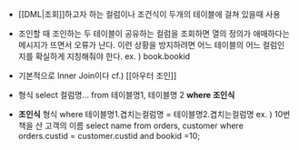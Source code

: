 
- [[DML|조회]]하고자 하는 컬럼이나 조건식이 두개의 테이블에 걸쳐 있을때 사용
- 조인할 때 조인하는 두 테이블이 공유하는 컬럼을 조회하면 열의 정의가 애매하다는 메시지가 뜨면서 오류가 난다. 이런 상황을 방지하려면 어느 테이블의 어느 컬럼인지를 확실하게 지칭해줘야 한다. ex. ) book.bookid
- 기본적으로 Inner Join이다
	cf.) [[아우터 조인]]

- 형식
	select 컬럼명... from 테이블명1, 테이블명 2 **where 조인식**
	

- **조인식** 형식
	where 테이블명1.겹치는컬럼명 = 테이블명2.겹치는컬럼명
	ex. ) 10번 책을 산 고객의 이름
	select name from orders, customer where orders.custid = customer.custid and bookid =10;


